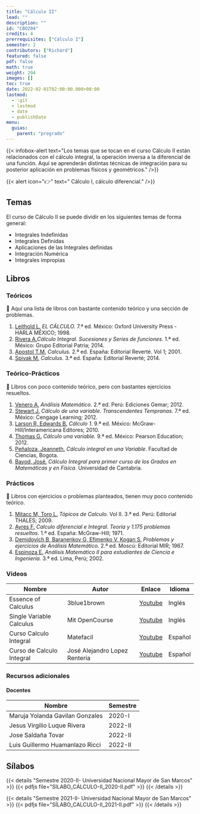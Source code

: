 ```yaml
---
title: "Cálculo II"
lead: ""
description: ""
id: "CBO204"
credits: 4
prerrequisites: ["Cálculo I"]
semester: 2
contributors: ["Richard"]
featured: false
pdf: false
math: true
weight: 204
images: []
toc: true
date: 2022-02-01T02:00:00.000+00:00
lastmod:
  - :git
  - lastmod
  - date
  - publishDate
menu:
  guias:
    parent: "pregrado"
---
```


{{< infobox-alert text="Los temas que se tocan en el curso Cálculo II están relacionados con el cálculo integral, la operación inversa a la diferencial de una función. Aquí se aprenderán distintas técnicas de integración para su posterior aplicación en problemas físicos y geométricos." />}}  

{{< alert icon="👉" text=" Cálculo I, cálculo diferencial." />}} 

## Temas

El curso de Cálculo II se puede dividir en los siguientes temas de forma general:

* Integrales Indefinidas
* Integrales Definidas
* Aplicaciones de las Integrales definidas
* Integración Numérica
* Integrales impropias

## Libros

### Teóricos

🔸 Aquí una lista de libros con bastante contenido teórico y una sección de problemas.

1. [Leithold L.](https://drive.google.com/file/d/1N0D0KhiLm1V78grc_qpwXvTQfYMUPBK3/view?usp=sharing) _EL CÁLCULO._ 7.ª ed. México: Oxford University Press - HARLA MÉXICO; 1998.
2. [Rivera A.](https://drive.google.com/file/d/1fEILUchFX7XmZ3mUCd7YuTyIEDT--1Cw/view?usp=sharing)_Cálculo Integral. Sucesiones y Series de funciones._ 1.ª ed. México: Grupo Editorial Patria; 2014.
3. [Apostol T.M.](https://drive.google.com/file/d/12KDVjNb4fidBYkMG2yc1qRH2LIgD44cw/view?usp=sharing) _Calculus._ 2.ª ed. España: Editorial Reverté. Vol 1; 2001.
4. [Spivak M.](https://drive.google.com/file/d/1G7ic1EJHk8XnZf9ismY2npYyxbQI9elh/view?usp=sharing) _Calculus._ 3.ª ed. España: Editorial Reverté; 2014.

### Teórico-Prácticos

🔸 Libros con poco contenido teórico, pero con bastantes ejercicios resueltos.

1. [Venero A.](https://drive.google.com/file/d/1JgCOInH9qoewmf3ID4jCZyc5u-PhCq_P/view?usp=sharing) _Análisis Matemático._ 2.ª ed. Perú: Ediciones Gemar; 2012.
2. [Stewart J.](https://drive.google.com/file/d/1GvPySS7MCPlnhv7VR3I1vuPYesJVDjqP/view?usp=sharing)  _Cálculo de una variable. Transcendentes Tempranas._ 7.ª ed. México: Cengage Learning; 2012.
3. [Larson R, Edwards B.](https://drive.google.com/file/d/1qWE7jueqa3hGY9VR4adVGRTIpFbTKjkZ/view?usp=sharing)  _Cálculo 1_. 9.ª ed. México: McGraw-Hill/Interamericana Editores; 2010.
4. [Thomas G.](https://drive.google.com/file/d/1CYoUmnaFFoUfxjc4hy1ZSzNq7Hs26Gc3/view?usp=sharing)  _Cálculo una variable._ 9.ª ed. México: Pearson Education; 2012.
5. [Peñaloza, Jeanneth.](http://ciencias.bogota.unal.edu.co/fileadmin/Facultad_de_Ciencias/Publicaciones/Imagenes/Portadas_Libros/Matematicas/Calculo_Integral/CalculoIntegral.pdf) _Cálculo integral en una Variable_. Facultad de Ciencias, Bogota.
6. [Bayod, José.](https://ocw.unican.es/pluginfile.php/1771/course/section/1293/Calculo-2017.pdf) _Cálculo Integral para primer curso de los Grados en Matemáticas y en Física._ Universidad de Cantabria.

### Prácticos

🔸 Libros con ejercicios o problemas planteados, tienen muy poco contenido teórico.

1. [Mitacc M, Toro L.](https://drive.google.com/file/d/1iURxS5vgzk3aT_2EXv545fE9AkadAJln/view?usp=sharing)  _Tópicos de Calculo._ Vol II. 3.ª ed. Perú: Editorial THALES; 2009.
2. [Ayres F.](https://drive.google.com/file/d/1p8RcadS9CaMnpM1zs6UIHgCN7fJWmnU9/view?usp=sharing) _Calculo diferencial e Integral. Teoria y 1.175 problemas resueltos._ 1.ª ed. España: McGraw-Hill; 1971.
3. [Demidovich B, Baranenkov G, Efimenko V, Kogan S.](https://drive.google.com/file/d/1Be__Egs-IUOtSFwP9MbitEuOvlWxcl8N/view?usp=sharing)  _Problemas y ejercicios de Análisis Matemático._ 2.ª ed. Moscú: Editorial MIR; 1967.
4. [Espinoza E.](https://drive.google.com/file/d/1Tft7Ynkfmat2ILXpE4hKofVZaCn5FxXq/view?usp=sharing)  _Análisis Matemático II para estudiantes de Ciencia e Ingeniería._ 3.ª ed. Lima, Perú; 2002.

### Videos

| Nombre | Autor | Enlace | Idioma |
|------|-----|------|------|
|Essence of Calculus | 3blue1brown | [Youtube](https://youtube.com/playlist?list=PLZHQObOWTQDMsr9K-rj53DwVRMYO3t5Yr) | Inglés |
|Single Variable Calculus |Mit OpenCourse|[Youtube](https://youtube.com/playlist?list=PL590CCC2BC5AF3BC1)|Inglés|
|Curso Calculo Integral|Matefacil|[Youtube](https://youtube.com/playlist?list=PL9SnRnlzoyX39hvLuyYgFEIdCXFXI3xaU)|Español|
|Curso de Calculo Integral |José Alejandro Lopez Rentería|[Youtube](https://youtube.com/playlist?list=PLrRyf2WHbKIu6Vz3eAwXW7cWtLwCBSpMg)|Español|

### Recursos adicionales

#### Docentes

| Nombre | Semestre |
| ------ | -------- |
| Maruja Yolanda Gavilan Gonzales | 2020-I |
| Jesus Virgilio Luque Rivera | 2022-II |
| Jose Saldaña Tovar | 2022-II |
| Luis Guillermo Huamanlazo Ricci | 2022-II |

## Sílabos

{{< details "Semestre 2020-II- Universidad Nacional Mayor de San Marcos" >}}
{{< pdfjs file="SILABO_CÁLCULO-II_2020-II.pdf" >}}
{{< /details >}}

{{< details "Semestre 2021-II- Universidad Nacional Mayor de San Marcos" >}}
{{< pdfjs file="SÍLABO_CALCULO-II_2021-II.pdf" >}}
{{< /details >}}
